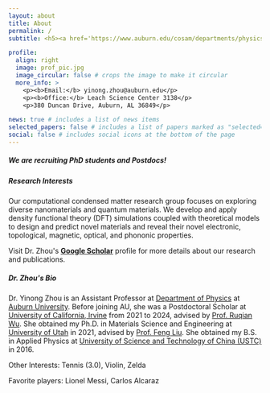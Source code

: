 ```yaml
---
layout: about
title: About
permalink: /
subtitle: <h5><a href='https://www.auburn.edu/cosam/departments/physics/index.htm'>Department of Physics</a> | <a href='https://www.auburn.edu'>Auburn University</a></h5>

profile:
  align: right
  image: prof_pic.jpg
  image_circular: false # crops the image to make it circular
  more_info: >
    <p><b>Email:</b> yinong.zhou@auburn.edu</p>
    <p><b>Office:</b> Leach Science Center 3138</p>
    <p>380 Duncan Drive, Auburn, AL 36849</p>

news: true # includes a list of news items
selected_papers: false # includes a list of papers marked as "selected={true}"
social: false # includes social icons at the bottom of the page
---
```


<h5><p>We are recruiting PhD students and Postdocs! </p></h5>

<h5><b>Research Interests</b></h5>
Our computational condensed matter research group focuses on exploring diverse nanomaterials and quantum materials. We develop and apply density functional theory (DFT) simulations coupled with theoretical models to design and predict novel materials and reveal their novel electronic, topological, magnetic, optical, and phononic properties.

Visit Dr. Zhou's <a href='https://scholar.google.com/citations?user=-Pz-7TQAAAAJ&hl=en'><b>Google Scholar</b></a> profile for more details about our research and publications.

<h5><b>Dr. Zhou's Bio</b></h5>
Dr. Yinong Zhou is an Assistant Professor at <a href='https://www.auburn.edu/cosam/departments/physics/index.htm'>Department of Physics</a> at <a href='https://www.auburn.edu'>Auburn University</a>. Before joining AU, she was a Postdoctoral Scholar at <a href='https://uci.edu'>University of California, Irvine</a> from 2021 to 2024, advised by <a href='https://www.physics.uci.edu/wugroup/people.html'>Prof. Ruqian Wu</a>. She obtained my Ph.D. in Materials Science and Engineering at <a href='https://www.utah.edu'>University of Utah</a> in 2021, advised by <a href='https://my.eng.utah.edu/~fliu/index.html'>Prof. Feng Liu</a>. She obtained my B.S. in Applied Physics at <a href='http://en.ustc.edu.cn'>University of Science and Technology of China (USTC)</a> in 2016.
<p>Other Interests: Tennis (3.0), Violin, Zelda</p>
<p>Favorite players: Lionel Messi, Carlos Alcaraz</p>
